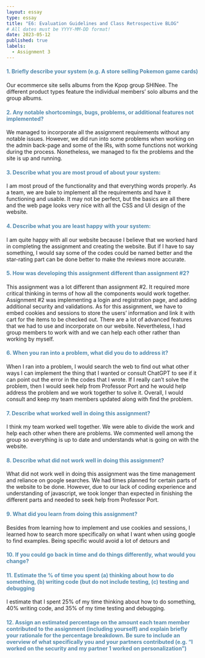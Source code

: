 ```yaml
---
layout: essay
type: essay
title: "E6: Evaluation Guidelines and Class Retrospective BLOG"
# All dates must be YYYY-MM-DD format!
date: 2023-05-12
published: true
labels:
  - Assignment 3
---
```

<style>
  H4{color:#528AAE;}
</style>

#### 1. Briefly describe your system (e.g. A store selling Pokemon game cards)
Our ecommerce site sells albums from the Kpop group SHINee. The different product types feature the individual members’ solo albums and the group albums.
#### 2. Any notable shortcomings, bugs, problems, or additional features not implemented?
We managed to incorporate all the assignment requirements without any notable issues. However, we did run into some problems when working on the admin back-page and some of the IRs, with some functions not working during the process. Nonetheless, we managed to fix the problems and the site is up and running.
#### 3. Describe what you are most proud of about your system:
I am most proud of the functionality and that everything words properly. As a team, we are bale to implement all the requirements and have it functioning and usable. It may not be perfect, but the basics are all there and the web page looks very nice with all the CSS and UI design of the website. 
#### 4. Describe what you are least happy with your system:
I am quite happy with all our website because I believe that we worked hard in completing the assignment and creating the website. But if I have to say something, I would say some of the codes could be named better and the star-rating part can be done better to make the reviews more accurate. 
#### 5. How was developing this assignment different than assignment #2?
This assignment was a lot different than assignment #2. It required more critical thinking in terms of how all the components would work together. Assignment #2 was implementing a login and registration page, and adding additional security and validations. As for this assignment, we have to embed cookies and sessions to store the users’ information and link it with cart for the items to be checked out. There are a lot of advanced features that we had to use and incorporate on our website. Nevertheless, I had group members to work with and we can help each other rather than working by myself. 
#### 6. When you ran into a problem, what did you do to address it?
When I ran into a problem, I would search the web to find out what other ways I can implement the thing that I wanted or consult ChatGPT to see if it can point out the error in the codes that I wrote. If I really can’t solve the problem, then I would seek help from Professor Port and he would help address the problem and we work together to solve it. Overall, I would consult and keep my team members updated along with find the problem. 
#### 7. Describe what worked well in doing this assignment?
I think my team worked well together. We were able to divide the work and help each other when there are problems. We commented well among the group so everything is up to date and understands what is going on with the website. 
#### 8. Describe what did not work well in doing this assignment?
What did not work well in doing this assignment was the time management and reliance on google searches. We had times planned for certain parts of the website to be done. However, due to our lack of coding experience and understanding of javascript, we took longer than expected in finishing the different parts and needed to seek help from Professor Port. 
#### 9. What did you learn from doing this assignment?
Besides from learning how to implement and use cookies and sessions, I learned how to search more specifically on what I want when using google to find examples. Being specific would avoid a lot of detours and
#### 10. If you could go back in time and do things differently, what would you change?

#### 11. Estimate the % of time you spent (a) thinking about how to do something, (b) writing code (but do not include testing, (c) testing and debugging
I estimate that I spent 25% of my time thinking about how to do something, 40% writing code, and 35% of my time testing and debugging.
#### 12. Assign an estimated percentage on the amount each team member contributed to the assignment (including yourself) and explain briefly your rationale for the percentage breakdown. Be sure to include an overview of what specifically you and your partners contributed (e.g. “I worked on the security and my partner 1 worked on personalization”)
